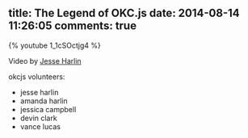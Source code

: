 title: The Legend of OKC.js
date: 2014-08-14 11:26:05
comments: true
---



{% youtube 1_1cSOctjg4 %}



Video by [Jesse Harlin](http://www.jesseharlin.net/)


okcjs volunteers:
* jesse harlin
* amanda harlin
* jessica campbell
* devin clark
* vance lucas
